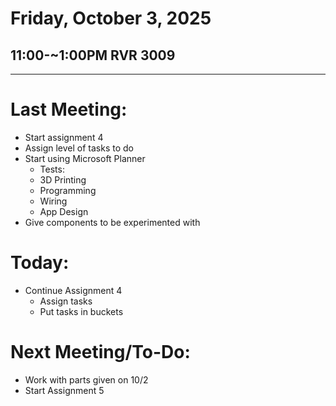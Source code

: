# Friday, October 3, 2025

## 11:00-~1:00PM RVR 3009
---
# Last Meeting:
- Start assignment 4
-   Assign level of tasks to do
-  Start using Microsoft Planner
	- Tests:
	- 3D Printing
	- Programming
	- Wiring
	- App Design
- Give components to be experimented with
# Today:
- Continue Assignment 4
    - Assign tasks
    - Put tasks in buckets

# Next Meeting/To-Do:
- Work with parts given on 10/2
- Start Assignment 5
